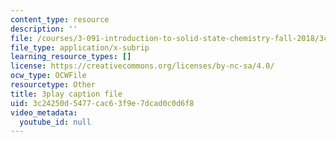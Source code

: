 ```yaml
---
content_type: resource
description: ''
file: /courses/3-091-introduction-to-solid-state-chemistry-fall-2018/3c24250d5477cac63f9e7dcad0c0d6f8_OMFpHmfC1pY.srt
file_type: application/x-subrip
learning_resource_types: []
license: https://creativecommons.org/licenses/by-nc-sa/4.0/
ocw_type: OCWFile
resourcetype: Other
title: 3play caption file
uid: 3c24250d-5477-cac6-3f9e-7dcad0c0d6f8
video_metadata:
  youtube_id: null
---
```


